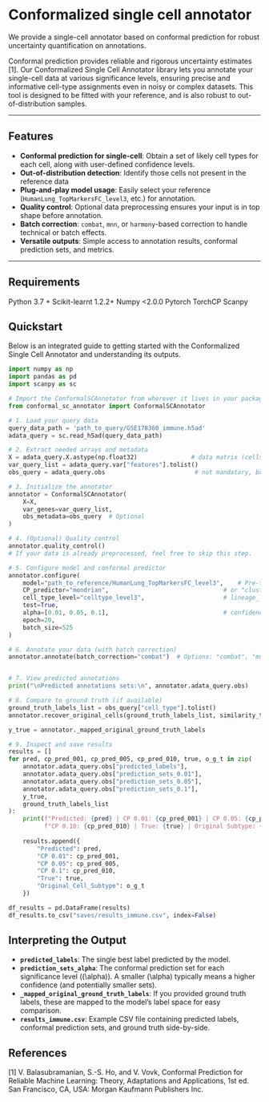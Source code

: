 # Conformalized single cell annotator


We provide a single-cell annotator based on conformal prediction for robust uncertainty quantification on annotations.

Conformal prediction provides reliable and rigorous uncertainty estimates [1]. Our Conformalized Single Cell Annotator library lets you annotate your single-cell data at various significance levels, ensuring precise and informative cell-type assignments even in noisy or complex datasets. This tool is designed to be fitted with your reference, and is also robust to out-of-distribution samples.

---

## Features

- **Conformal prediction for single-cell**: Obtain a set of likely cell types for each cell, along with user-defined confidence levels.  
- **Out-of-distribution detection**: Identify those cells not present in the reference data
- **Plug-and-play model usage**: Easily select your reference (`HumanLung_TopMarkersFC_level3`, etc.) for annotation.  
- **Quality control**: Optional data preprocessing ensures your input is in top shape before annotation.  
- **Batch correction**: `combat`, `mnn`, or `harmony`-based correction to handle technical or batch effects.    
- **Versatile outputs**: Simple access to annotation results, conformal prediction sets, and metrics.

---



## Requirements

Python 3.7 +
Scikit-learnt 1.2.2+
Numpy <2.0.0
Pytorch
TorchCP
Scanpy



## Quickstart
Below is an integrated guide to getting started with the Conformalized Single Cell Annotator and understanding its outputs.



```python
import numpy as np
import pandas as pd
import scanpy as sc

# Import the ConformalSCAnnotator from wherever it lives in your package
from conformal_sc_annotator import ConformalSCAnnotator

# 1. Load your query data
query_data_path = 'path_to_query/GSE178360_immune.h5ad'
adata_query = sc.read_h5ad(query_data_path)

# 2. Extract needed arrays and metadata
X = adata_query.X.astype(np.float32)               # data matrix (cells x genes)
var_query_list = adata_query.var["features"].tolist()
obs_query = adata_query.obs                         # not mandatory, but can be used for label tracking

# 3. Initialize the annotator
annotator = ConformalSCAnnotator(
    X=X, 
    var_genes=var_query_list, 
    obs_metadata=obs_query  # Optional
)

# 4. (Optional) Quality control
annotator.quality_control()  
# If your data is already preprocessed, feel free to skip this step.

# 5. Configure model and conformal predictor
annotator.configure(
    model="path_to_reference/HumanLung_TopMarkersFC_level3",    # Pre-trained or user-provided model
    CP_predictor="mondrian",                                # or "cluster"
    cell_type_level="celltype_level3",                      # lineage_level2, etc.
    test=True,
    alpha=[0.01, 0.05, 0.1],                                # confidence levels
    epoch=20,
    batch_size=525
)

# 6. Annotate your data (with batch correction)
annotator.annotate(batch_correction="combat")  # Options: "combat", "mnn", or "harmony"


# 7. View predicted annotations
print("\nPredicted annotations sets:\n", annotator.adata_query.obs)

# 8. Compare to ground truth (if available)
ground_truth_labels_list = obs_query["cell_type"].tolist()
annotator.recover_original_cells(ground_truth_labels_list, similarity_threshold=70)

y_true = annotator._mapped_original_ground_truth_labels

# 9. Inspect and save results
results = []
for pred, cp_pred_001, cp_pred_005, cp_pred_010, true, o_g_t in zip(
    annotator.adata_query.obs["predicted_labels"],
    annotator.adata_query.obs["prediction_sets_0.01"],
    annotator.adata_query.obs["prediction_sets_0.05"],
    annotator.adata_query.obs["prediction_sets_0.1"],
    y_true,
    ground_truth_labels_list
):
    print(f"Predicted: {pred} | CP 0.01: {cp_pred_001} | CP 0.05: {cp_pred_005} | "
          f"CP 0.10: {cp_pred_010} | True: {true} | Original Subtype: {o_g_t}")
    
    results.append({
        "Predicted": pred,
        "CP 0.01": cp_pred_001,
        "CP 0.05": cp_pred_005,
        "CP 0.1": cp_pred_010,
        "True": true,
        "Original_Cell_Subtype": o_g_t
    })

df_results = pd.DataFrame(results)
df_results.to_csv("saves/results_immune.csv", index=False)

```


## Interpreting the Output

- **`predicted_labels`**: The single best label predicted by the model.  
- **`prediction_sets_alpha`**: The conformal prediction set for each significance level (\(\alpha\)). A smaller \(\alpha\) typically means a higher confidence (and potentially smaller sets).  
- **`_mapped_original_ground_truth_labels`**: If you provided ground truth labels, these are mapped to the model’s label space for easy comparison.  
- **`results_immune.csv`**: Example CSV file containing predicted labels, conformal prediction sets, and ground truth side-by-side.


## References 


[1] V. Balasubramanian, S.-S. Ho, and V. Vovk, Conformal Prediction
for Reliable Machine Learning: Theory, Adaptations and Applications,
1st ed. San Francisco, CA, USA: Morgan Kaufmann Publishers Inc.

